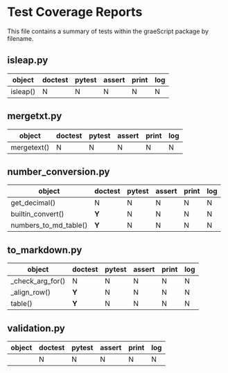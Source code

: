 # Test Coverage Reports

This file contains a summary of tests within the graeScript package by filename.

## isleap.py

|object             |doctest|pytest|assert|print|log|
|-------------------|-------|------|------|-----|---|
|isleap()           |N      |N     |N     |N    |N  |

## mergetxt.py

|object             |doctest|pytest|assert|print|log|
|-------------------|-------|------|------|-----|---|
|mergetext()        |N      |N     |N     |N    |N  |

## number_conversion.py

|object                |doctest|pytest|assert|print|log|
|----------------------|-------|------|------|-----|---|
|get_decimal()         |N      |N     |N     |N    |N  |
|builtin_convert()     |**Y**  |N     |N     |N    |N  |
|numbers_to_md_table() |**Y**  |N     |N     |N    |N  |

## to_markdown.py

|object             |doctest|pytest|assert|print|log|
|-------------------|-------|------|------|-----|---|
|_check_arg_for()   |N      |N     |N     |N    |N  |
|_align_row()       |**Y**  |N     |N     |N    |N  |
|table()            |**Y**  |N     |N     |N    |N  |

## validation.py

|object             |doctest|pytest|assert|print|log|
|-------------------|-------|------|------|-----|---|
||N      |N     |N     |N    |N  |
